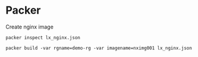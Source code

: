 # Packer

Create nginx image

```
packer inspect lx_nginx.json

packer build -var rgname=demo-rg -var imagename=nximg001 lx_nginx.json
```
